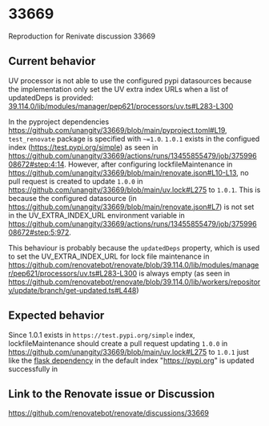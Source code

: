# 33669

Reproduction for Renivate discussion 33669

## Current behavior

UV processor is not able to use the configured pypi datasources because the implementation only set the UV extra index URLs when a list of updatedDeps is provided:
[39.114.0/lib/modules/manager/pep621/processors/uv.ts#L283-L300]() 


In the pyproject dependencies <https://github.com/unangity/33669/blob/main/pyproject.toml#L19>, `test_renovate` package is specified with `~=1.0`. `1.0.1` exists in the configued index (https://test.pypi.org/simple) as seen in <https://github.com/unangity/33669/actions/runs/13455855479/job/37599608672#step:4:14>. However, after configuring lockfileMaintenance in <https://github.com/unangity/33669/blob/main/renovate.json#L10-L13>, no pull request is created to update `1.0.0` in <https://github.com/unangity/33669/blob/main/uv.lock#L275> to `1.0.1`. This is because the configured datasource (in <https://github.com/unangity/33669/blob/main/renovate.json#L7>) is not set in the UV_EXTRA_INDEX_URL environment variable in <https://github.com/unangity/33669/actions/runs/13455855479/job/37599608672#step:5:972>.

This behaviour is probably because the `updatedDeps` property, which is used to set the UV_EXTRA_INDEX_URL for lock file maintenance in <https://github.com/renovatebot/renovate/blob/39.114.0/lib/modules/manager/pep621/processors/uv.ts#L283-L300> is always empty (as seen in <https://github.com/renovatebot/renovate/blob/39.114.0/lib/workers/repository/update/branch/get-updated.ts#L448>)

## Expected behavior

Since 1.0.1 exists in `https://test.pypi.org/simple` index, lockfileMaintenance should create a pull request updating `1.0.0` in <https://github.com/unangity/33669/blob/main/uv.lock#L275> to `1.0.1` just like the [flask dependency](https://github.com/unangity/33669/blob/main/pyproject.toml#L20)  in the default index "https://pypi.org" is updated successfully in 

## Link to the Renovate issue or Discussion

https://github.com/renovatebot/renovate/discussions/33669
